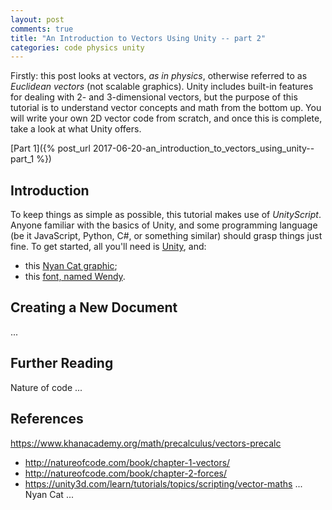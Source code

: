 ```yaml
---
layout: post
comments: true
title: "An Introduction to Vectors Using Unity -- part 2"
categories: code physics unity
---
```


<!-- unityscript error highlight conceal -->
<style> .err {background-color: transparent !important} </style>

Firstly: this post looks at vectors, *as in physics*, otherwise referred to as *Euclidean vectors* (not scalable graphics). Unity includes built-in features for dealing with 2- and 3-dimensional vectors, but the purpose of this tutorial is to understand vector concepts and math from the bottom up. You will write your own 2D vector code from scratch, and once this is complete, take a look at what Unity offers.


[Part 1]({% post_url 2017-06-20-an_introduction_to_vectors_using_unity--part_1 %})

## Introduction

To keep things as simple as possible, this tutorial makes use of *UnityScript*. Anyone familiar with the basics of Unity, and some programming language (be it JavaScript, Python, C#, or something similar) should grasp things just fine. To get started, all you'll need is [Unity](https://unity3d.com/), and:

* this <a href='{{ site.url }}/img/aitvuup1/nyan_cat.png' download>Nyan Cat graphic</a>;
* this [font, named Wendy](http://www.dafont.com/wendy.font).

## Creating a New Document

...

## Further Reading

Nature of code ...

## References

https://www.khanacademy.org/math/precalculus/vectors-precalc

* http://natureofcode.com/book/chapter-1-vectors/
* http://natureofcode.com/book/chapter-2-forces/
* https://unity3d.com/learn/tutorials/topics/scripting/vector-maths
... Nyan Cat ...
